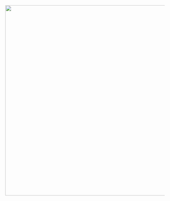 <div align="center">
  
<div align="center">
  <img src="https://github.com/user-attachments/assets/ca774def-9384-4b8f-b0be-31f462bd0847" width="600"/>
</div>

</div>
